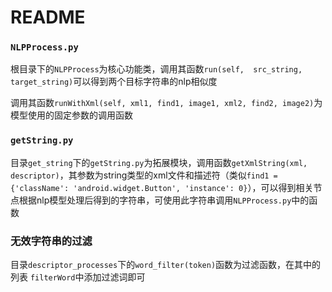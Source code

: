 # README

### `NLPProcess.py`

根目录下的`NLPProcess`为核心功能类，调用其函数`run(self,  src_string, target_string)`可以得到两个目标字符串的nlp相似度

调用其函数`runWithXml(self, xml1, find1, image1, xml2, find2, image2)`为模型使用的固定参数的调用函数



### `getString.py`

目录`get_string`下的`getString.py`为拓展模块，调用函数`getXmlString(xml, descriptor)`，其参数为string类型的xml文件和描述符（类似`find1 = {'className': 'android.widget.Button', 'instance': 0}`），可以得到相关节点根据nlp模型处理后得到的字符串，可使用此字符串调用`NLPProcess.py`中的函数



### 无效字符串的过滤

目录`descriptor_processes`下的`word_filter(token)`函数为过滤函数，在其中的列表 `filterWord`中添加过滤词即可